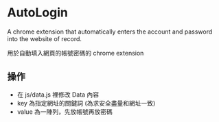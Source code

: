 # AutoLogin

A chrome extension that automatically enters the account and password into the website of record.

用於自動填入網頁的帳號密碼的 chrome extension

## 操作
- 在 js/data.js 裡修改 Data 內容
- key 為指定網址的關鍵詞 (為求安全盡量和網址一致)
- value 為一陣列，先放帳號再放密碼
